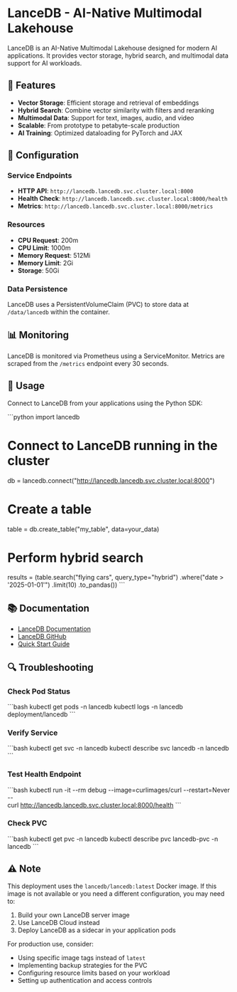 # LanceDB - AI-Native Multimodal Lakehouse

LanceDB is an AI-Native Multimodal Lakehouse designed for modern AI applications. It provides vector storage, hybrid search, and multimodal data support for AI workloads.

## 🚀 Features

- **Vector Storage**: Efficient storage and retrieval of embeddings
- **Hybrid Search**: Combine vector similarity with filters and reranking
- **Multimodal Data**: Support for text, images, audio, and video
- **Scalable**: From prototype to petabyte-scale production
- **AI Training**: Optimized dataloading for PyTorch and JAX

## 🔧 Configuration

### Service Endpoints

- **HTTP API**: `http://lancedb.lancedb.svc.cluster.local:8000`
- **Health Check**: `http://lancedb.lancedb.svc.cluster.local:8000/health`
- **Metrics**: `http://lancedb.lancedb.svc.cluster.local:8000/metrics`

### Resources

- **CPU Request**: 200m
- **CPU Limit**: 1000m
- **Memory Request**: 512Mi
- **Memory Limit**: 2Gi
- **Storage**: 50Gi

### Data Persistence

LanceDB uses a PersistentVolumeClaim (PVC) to store data at `/data/lancedb` within the container.

## 📊 Monitoring

LanceDB is monitored via Prometheus using a ServiceMonitor. Metrics are scraped from the `/metrics` endpoint every 30 seconds.

## 🔗 Usage

Connect to LanceDB from your applications using the Python SDK:

\`\`\`python
import lancedb

# Connect to LanceDB running in the cluster
db = lancedb.connect("http://lancedb.lancedb.svc.cluster.local:8000")

# Create a table
table = db.create_table("my_table", data=your_data)

# Perform hybrid search
results = (table.search("flying cars", query_type="hybrid")
    .where("date > '2025-01-01'")
    .limit(10)
    .to_pandas())
\`\`\`

## 📚 Documentation

- [LanceDB Documentation](https://lancedb.com/docs/)
- [LanceDB GitHub](https://github.com/lancedb/lancedb)
- [Quick Start Guide](https://lancedb.com/docs/quickstart/)

## 🔍 Troubleshooting

### Check Pod Status
\`\`\`bash
kubectl get pods -n lancedb
kubectl logs -n lancedb deployment/lancedb
\`\`\`

### Verify Service
\`\`\`bash
kubectl get svc -n lancedb
kubectl describe svc lancedb -n lancedb
\`\`\`

### Test Health Endpoint
\`\`\`bash
kubectl run -it --rm debug --image=curlimages/curl --restart=Never -- \
  curl http://lancedb.lancedb.svc.cluster.local:8000/health
\`\`\`

### Check PVC
\`\`\`bash
kubectl get pvc -n lancedb
kubectl describe pvc lancedb-pvc -n lancedb
\`\`\`

## ⚠️ Note

This deployment uses the `lancedb/lancedb:latest` Docker image. If this image is not available or you need a different configuration, you may need to:

1. Build your own LanceDB server image
2. Use LanceDB Cloud instead
3. Deploy LanceDB as a sidecar in your application pods

For production use, consider:
- Using specific image tags instead of `latest`
- Implementing backup strategies for the PVC
- Configuring resource limits based on your workload
- Setting up authentication and access controls

